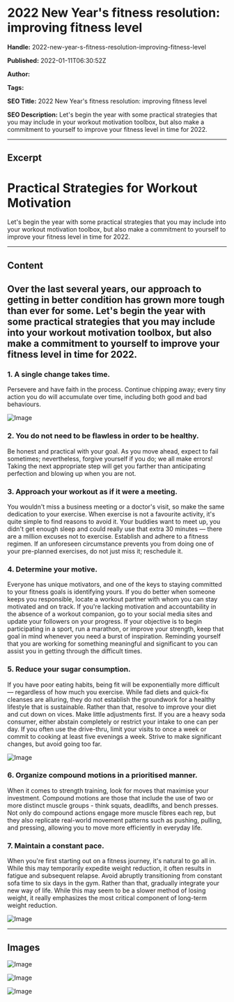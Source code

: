 # 2022 New Year's fitness resolution: improving fitness level

**Handle:** 2022-new-year-s-fitness-resolution-improving-fitness-level

**Published:** 2022-01-11T06:30:52Z

**Author:**  

**Tags:** 

**SEO Title:** 2022 New Year's fitness resolution: improving fitness level

**SEO Description:** Let's begin the year with some practical strategies that you may include in your workout motivation toolbox, but also make a commitment to yourself to improve your fitness level in time for 2022.

---

## Excerpt

# Practical Strategies for Workout Motivation

Let's begin the year with some practical strategies that you may include into your workout motivation toolbox, but also make a commitment to yourself to improve your fitness level in time for 2022.

---

## Content

## Over the last several years, our approach to getting in better condition has grown more tough than ever for some. Let's begin the year with some practical strategies that you may include into your workout motivation toolbox, but also make a commitment to yourself to improve your fitness level in time for 2022.

### 1. A single change takes time.

Persevere and have faith in the process. Continue chipping away; every tiny action you do will accumulate over time, including both good and bad behaviours.

![Image](https://i.shgcdn.com/2a39fc82-9f6e-4ad4-b74f-4c1d8599a1f7/-/format/auto/-/preview/3000x3000/-/quality/lighter/)

### 2. You do not need to be flawless in order to be healthy.

Be honest and practical with your goal. As you move ahead, expect to fail sometimes; nevertheless, forgive yourself if you do; we all make errors! Taking the next appropriate step will get you farther than anticipating perfection and blowing up when you are not.

### 3. Approach your workout as if it were a meeting.

You wouldn't miss a business meeting or a doctor's visit, so make the same dedication to your exercise. When exercise is not a favourite activity, it's quite simple to find reasons to avoid it. Your buddies want to meet up, you didn't get enough sleep and could really use that extra 30 minutes — there are a million excuses not to exercise. Establish and adhere to a fitness regimen. If an unforeseen circumstance prevents you from doing one of your pre-planned exercises, do not just miss it; reschedule it.

### 4. Determine your motive.

Everyone has unique motivators, and one of the keys to staying committed to your fitness goals is identifying yours. If you do better when someone keeps you responsible, locate a workout partner with whom you can stay motivated and on track. If you're lacking motivation and accountability in the absence of a workout companion, go to your social media sites and update your followers on your progress. If your objective is to begin participating in a sport, run a marathon, or improve your strength, keep that goal in mind whenever you need a burst of inspiration. Reminding yourself that you are working for something meaningful and significant to you can assist you in getting through the difficult times.

### 5. Reduce your sugar consumption.

If you have poor eating habits, being fit will be exponentially more difficult — regardless of how much you exercise. While fad diets and quick-fix cleanses are alluring, they do not establish the groundwork for a healthy lifestyle that is sustainable. Rather than that, resolve to improve your diet and cut down on vices. Make little adjustments first. If you are a heavy soda consumer, either abstain completely or restrict your intake to one can per day. If you often use the drive-thru, limit your visits to once a week or commit to cooking at least five evenings a week. Strive to make significant changes, but avoid going too far.

![Image](https://i.shgcdn.com/ce4f42e4-44a9-448a-808c-648f9510e492/-/format/auto/-/preview/3000x3000/-/quality/lighter/)

### 6. Organize compound motions in a prioritised manner.

When it comes to strength training, look for moves that maximise your investment. Compound motions are those that include the use of two or more distinct muscle groups - think squats, deadlifts, and bench presses. Not only do compound actions engage more muscle fibres each rep, but they also replicate real-world movement patterns such as pushing, pulling, and pressing, allowing you to move more efficiently in everyday life.

### 7. Maintain a constant pace.

When you're first starting out on a fitness journey, it's natural to go all in. While this may temporarily expedite weight reduction, it often results in fatigue and subsequent relapse. Avoid abruptly transitioning from constant sofa time to six days in the gym. Rather than that, gradually integrate your new way of life. While this may seem to be a slower method of losing weight, it really emphasizes the most critical component of long-term weight reduction. 

![Image](https://i.shgcdn.com/cf51f55e-6c24-423b-bd37-561472f34229/-/format/auto/-/preview/3000x3000/-/quality/lighter/)

---

## Images

![Image](undefined)

![Image](undefined)

![Image](undefined)

